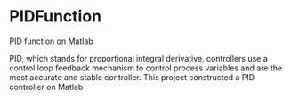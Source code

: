 # PIDFunction
PID function on Matlab

PID, which stands for proportional integral derivative, controllers use a control loop feedback mechanism to control process variables and are the most accurate and stable controller.
This project constructed a PID controller on Matlab
